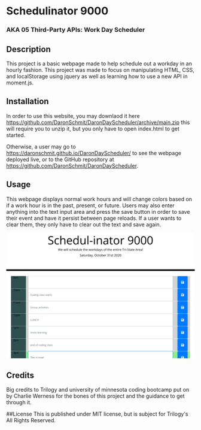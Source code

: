 # Schedulinator 9000

### AKA 05 Third-Party APIs: Work Day Scheduler

## Description
This project is a basic webpage made to help schedule out a workday in an hourly fashion. This project was made to focus on manipulating HTML, CSS, and localStorage using jquery as well as learning how to use a new API in moment.js.

## Installation
In order to use this website, you may downlaod it here https://github.com/DaronSchmit/DaronDayScheduler/archive/main.zip this will require you to unzip it, but you only have to open index.html to get started.

Otherwise, a user may go to  https://daronschmit.github.io/DaronDayScheduler/ to see the webpage deployed live, or to the GitHub repository at https://github.com/DaronSchmit/DaronDayScheduler.

## Usage
This webpage displays normal work hours and will change colors based on if a work hour is in the past, present, or future. Users may also enter anything into the text input area and press the save button in order to save their event and have it persist between page reloads. If a user wants to clear them, they only have to clear out the text and save again.

![Schedulinator!](./Assets/screencap.png)


## Credits
Big credits to Trilogy and university of minnesota coding bootcamp put on by Charlie Werness for the bones of this project and the guidance to get through it.

##License
This is published under MIT license, but is subject for Trilogy's All Rights Reserved.
